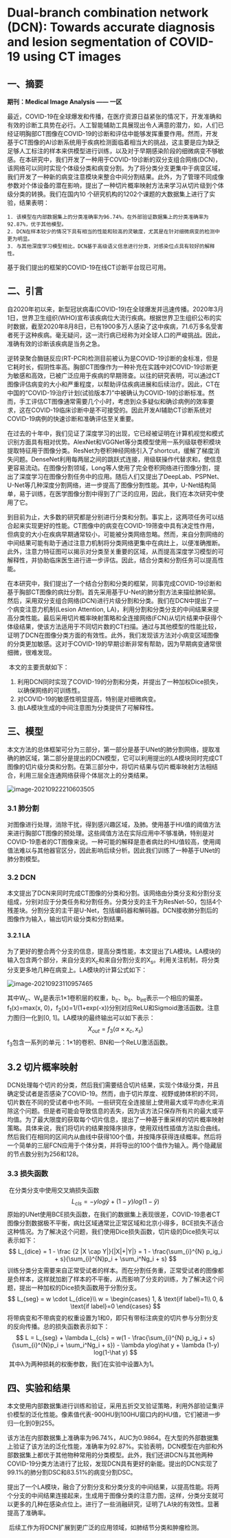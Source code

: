 # Dual-branch combination network (DCN): Towards accurate diagnosis and lesion  segmentation of COVID-19 using CT images

## 一、摘要

**期刊：Medical Image Analysis —— 一区**

​	最近，COVID-19在全球爆发和传播，在医疗资源日益紧张的情况下，开发准确和有效的诊断工具势在必行。人工智能辅助工具展现出令人满意的潜力，如，人们已经证明胸部CT图像在COVID-19的诊断和评估中能够发挥重要作用。然而，开发基于CT图像的AI诊断系统用于疾病检测面临着相当大的挑战，这主要是应为缺乏足够人工标注的样本来供模型进行训练，以及对于早期感染阶段的细微病变不够敏感。在本研究中，我们开发了一种用于COVID-19诊断的双分支组合网络(DCN)，该网络可以同时实现个体级分类和病变分割。为了将分类分支更集中于病变区域，我们开发了一种新的病变注意模块来整合中间分割结果。此外，为了管理不同成像参数对个体设备的潜在影响，提出了一种切片概率映射方法来学习从切片级到个体级分类的转换。我们在国内10 个研究机构的1202个课题的大数据集上进行了实验，结果表明：

	1. 该模型在内部数据集上的分类准确率为96.74%，在外部验证数据集上的分类准确率为92.87%，优于其他模型。
	2. DCN在样本较少的情况下具有相当的性能和较高的灵敏度，尤其是在针对细微病变的检测中更为明显。
	3. 与其他深度学习模型相比，DCN基于高级语义信息进行分类，对感染位点具有较好的解释性。

基于我们提出的框架的COVID-19在线CT诊断平台现已可用。

## 二、引言

​	自2020年初以来，新型冠状病毒(COVID-19)在全球爆发并迅速传播。2020年3月1日，世界卫生组织(WHO)宣布该疾病位大流行疾病。根据世界卫生组织公布的实时数据，截至2020年8月8日，已有1900多万人感染了这中疾病，71.6万多名受害者死于这种疾病。毫无疑问，这一流行病已经称为对全球人口的严峻挑战。因此，准确有效的诊断该疾病是当务之急。

​	逆转录聚合酶链反应(RT-PCR)检测目前被认为是COVID-19诊断的金标准，但是它耗时长，假阴性率高。胸部CT图像作为一种补充在实践中对COVID-19诊断更为敏感和高效，已被广泛应用于疾病的早期筛查。以往的研究表明，可以通过CT图像评估病变的大小和严重程度，以帮助评估疾病进展和后续治疗。因此，CT在中国的“COVID-19治疗计划(试验版本7)”中被确认为COVID-19的诊断标准。然而，手工评估CT图像通常需要几个小时，考虑到众多疑似和确诊病例的效率要求，这在COVID-19临床诊断中是不可接受的。因此开发AI辅助CT诊断系统对COVID-19病例的快速诊断和准确评估至关重要。

​	在过去的十年中，我们见证了深度学习的出现，它已经被证明在计算机视觉和模式识别方面具有相对优势。AlexNet和VGGNet等分类模型使用一系列级联卷积模块提取特征用于图像分类。ResNet为卷积神经网络引入了shortcut，缓解了梯度消失问题。DenseNet利用每两层之间的跳跃式连接，用级联操作代替求和，使信息更容易流动。在图像分割领域，Long等人使用了完全卷积网络进行图像分割，提出了深度学习在图像分割任务中的应用。随后人们又提出了DeepLab、PSPNet、U-Net等几种深度分割网络，进一步提高了图像分割性能。其中，U-Net结构简单，易于训练，在医学图像分割中得到了广泛的应用，因此，我们在本次研究中使用了它。

​	到目前为止，大多数的研究都是分别进行分类和分割。事实上，这两项任务可以结合起来实现更好的性能。CT图像中的病变在COVID-19筛查中具有决定性作用，但病变的大小在疾病早期通常较小，可能被分类网络忽略。然而，来自分割网络的中间结果可能有助于通过注意力机制将分类网络更集中在病灶上，以便准确推断。此外，注意力特征图可以揭示对分类至关重要的区域，从而提高深度学习模型的可解释性，并协助临床医生进行进一步评估。因此，结合分类和分割任务可以提高性能。

​	在本研究中，我们提出了一个结合分割和分类的框架，同事完成COVID-19诊断和基于胸部CT图像的病灶分割。首先采用基于U-Net的肺分割方法来描绘肺轮廓。然后，采用双分支组合网络(DCN)进行片级分割和分类。我们在DCN中提出了一个病变注意力机制(Lesion Attention, LA)，利用分割和分类分支的中间结果来提高分类性能。最后采用切片概率映射策略和全连接网络(FCN)从切片结果中获得个体级结果，使该方法适用于不同切片数的CT扫描。通过与其他模型的性能比较，证明了DCN在图像分类方面的有效性。此外，我们发现该方法对小病变区域图像的分类更加敏感。这对于COVID-19的早期诊断非常有帮助，因为早期病变通常很细微，很难发现。

​	本文的主要贡献如下：

1. 利用DCN同时实现了COVID-19的分割和分类，并提出了一种加权Dice损失，以确保网络的可训练性。
2. 对COVID-19的敏感性明显提高，特别是对细微病变。
3. 由LA模块生成的中间注意图为分类提供了可解释性。

## 三、模型

​	本文方法的总体框架可分为三部分，第一部分是基于UNet的肺分割网络，提取准确的肺区域，第二部分是提出的DCN模型，它可以利用提出的LA模块同时完成CT图像的切片级分类和分割。在第三部分中，将切片结果与切片概率映射方法相结合，利用三层全连通网络获得个体层次上的分类结果。

![image-20210922210603505](./images/image-20210922210603505.png)

### 3.1 肺分割

​	对图像进行处理，消除干扰，得到感兴趣区域，及肺。使用基于HU值的阈值方法来进行胸部CT图像的预处理。这些阈值方法在实际应用中不够准确，特别是对COVID-19患者的CT图像来说。一种可能的解释是患者病灶的HU值较高，使用阈值法难以与其他器官区分，因此影响后续分析。因此我们训练了一种基于UNet的肺分割模型。

### 3.2 DCN

​	本文提出了DCN来同时完成CT图像的分类和分割。该网络由分类分支和分割分支组成，分别对应于分类任务和分割任务。分类分支的主干为ResNet-50，包括4个残差块。分割分支的主干是U-Net，包括编码器和解码器。DCN接收肺分割后的图像作为输入，输出切片级分类和分割结果。

#### 3.2.1 LA

​	为了更好的整合两个分支的信息，提高分类性能，本文提出了LA模块。LA模块的输入包含两个部分，来自分支的X<sub>c</sub>和来自分割分支的X<sub>s</sub>。利用关注机制，将分类分支更多地几种在病变上。LA模块的计算公式如下：

![image-20210923110957465](./images/image-20210923110957465.png)

其中W<sub>c</sub>、W<sub>s</sub>是表示1×1卷积层的权重，b<sub>c</sub>、b<sub>s</sub>、b<sub>int</sub>表示一个相应的偏差。f<sub>1</sub>(x)=max(x, 0)，f<sub>2</sub>(x)=1/(1+exp(-x))分别对应ReLU和Sigmoid激活函数。注意力图归一化到[0, 1]。LA模块的最终输出可以如下表示：
$$
X_{out} = f_3(\alpha \times x_c, x_s)
$$
f<sub>3</sub>包含一系列的单元：1×1的卷积、BN和一个ReLU激活函数。

## 3.2 切片概率映射

​	DCN处理每个切片的分类，然后我们需要结合切片结果，实现个体级分类，并且确定受试者是否感染了COVID-19。然而，由于切片厚度、视野或肺体积的不同，切片数在不同的受试者中也不同。一些研究在全连接层上使用最大或平均赤化来消除这个问题。但是者可能会导致信息的丢失，因为该方法只保存所有片的最大或平均值。为了最大限度的获取每个切片信息，提出了一种基于重采样的切片概率映射策略。具体来说，我们将切片的结果按降序排序，使用双线性插值方法拟合曲线。然后我们在相同的区间内从曲线中获得100个值，并按降序获得连续概率。然后将一个简单的三层FCN应用于个体分类，并将导出的100个值作为输入。两个隐藏层的节点数分别为256和128。

### 3.3 损失函数

​	在分类分支中使用交叉熵损失函数
$$
L_{cls} = -ylog \hat y + (1 - y)log(1 - \hat y)
$$
​	原始的UNet使用BCE损失函数，在我们的数据集上表现很差，COVID-19患者CT图像分割数据极不平衡，病灶区域通常比正常区域和北京小得多，BCE损失不适合这种情况。为了解决这个问题，我们使用Dice损失函数，切片级的Dice损失可以表示如下：
$$
L_{dice} = 1 - \frac {2 |X \cap Y|}{|X|+|Y|} = 1 - \frac{\sum_{i}^{N} p_ig_i + s}{\sum_{i}^{N}p_i + \sum_i^Ng_i + s}
$$
​	训练分类分支需要来自正常受试者的样本。而在分割任务重，正常受试者的图像都是负样本，这样就加剧了样本的不平衡，从而影响了分支的训练，为了解决这个问题，提出一种加权的Dice损失函数用于分割分支。
$$
L_{seg} = w \cdot L_{dice}\\
w = \begin{cases}
1, & \text{if label}=1\\
0, & \text{if label}=0
\end{cases}
$$
​	将带病变和不带病变的权重设置为1和0，即只有带标注病变的切片参与分割分支的反向传播。总的损失函数表示如下：
$$
L = L_{seg} + \lambda L_{cls} = w(1 - \frac{\sum_{i}^{N} p_ig_i + s}{\sum_{i}^{N}p_i + \sum_i^Ng_i + s}) - \lambda ylog\hat y + \lambda (1-y) log(1-\hat y)
$$
​	其中λ为两种损耗的权衡参数，我们在实验中设置λ为1。



## 四、实验和结果

​	本文使用内部数据集进行训练和验证，采用五折交叉验证策略，利用外部验证集评价模型的泛化性能。像素值代表-900HU到100HU窗口内的HU值，它们被进一步归一化到0到255。

​	该方法在内部数据集上准确率为96.74%，AUC为0.9864。在大型的外部数据集上验证了该方法的泛化性能，准确率为92.87%。实验表明，DCN模型在内部和外部数据集上都优于其他物种常用的分类模型。此外，我们还讲DCN与其他两种COVID-19分类方法进行了比较，发现DCN具有更好的新能。提出的DCN实现了99.1%的肺分割DSC和83.51%的病变分割DSC。

​	提出了一个LA模块，融合了分割分支和分类分支的中间结果，以提高性能。将两个分支的中间结果连接起来，生成用于图像分类的注意力图，这样，分类分支就可以更多的几种在感染点位上。进行了一些消融研究，证明了LA块的有效性。显著提高了准确率。

​	后续工作为将DCN扩展到更广泛的应用领域，如肺结节分类和肿瘤检测。











